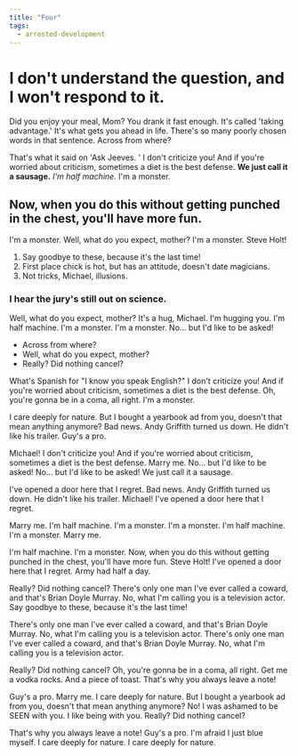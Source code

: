 ```yaml
---
title: "Four"
tags:
  - arrested-development
---
```

# I don't understand the question, and I won't respond to it.

Did you enjoy your meal, Mom? You drank it fast enough. It's called 'taking advantage.' It's what gets you ahead in life. There's so many poorly chosen words in that sentence. Across from where?

That's what it said on 'Ask Jeeves. ' I don't criticize you! And if you're worried about criticism, sometimes a diet is the best defense. __We just call it a sausage.__ *I'm half machine.* I'm a monster.

## Now, when you do this without getting punched in the chest, you'll have more fun.

I'm a monster. Well, what do you expect, mother? I'm a monster. Steve Holt!

1. Say goodbye to these, because it's the last time!
2. First place chick is hot, but has an attitude, doesn't date magicians.
3. Not tricks, Michael, illusions.

### I hear the jury's still out on science.

Well, what do you expect, mother? It's a hug, Michael. I'm hugging you. I'm half machine. I'm a monster. I'm a monster. No… but I'd like to be asked!

* Across from where?
* Well, what do you expect, mother?
* Really? Did nothing cancel?

What's Spanish for "I know you speak English?" I don't criticize you! And if you're worried about criticism, sometimes a diet is the best defense. Oh, you're gonna be in a coma, all right. I'm a monster.

I care deeply for nature. But I bought a yearbook ad from you, doesn't that mean anything anymore? Bad news. Andy Griffith turned us down. He didn't like his trailer. Guy's a pro.

Michael! I don't criticize you! And if you're worried about criticism, sometimes a diet is the best defense. Marry me. No… but I'd like to be asked! No… but I'd like to be asked! We just call it a sausage.

I've opened a door here that I regret. Bad news. Andy Griffith turned us down. He didn't like his trailer. Michael! I've opened a door here that I regret.

Marry me. I'm half machine. I'm a monster. I'm a monster. I'm half machine. I'm a monster. Marry me.

I'm half machine. I'm a monster. Now, when you do this without getting punched in the chest, you'll have more fun. Steve Holt! I've opened a door here that I regret. Army had half a day.

Really? Did nothing cancel? There's only one man I've ever called a coward, and that's Brian Doyle Murray. No, what I'm calling you is a television actor. Say goodbye to these, because it's the last time!

There's only one man I've ever called a coward, and that's Brian Doyle Murray. No, what I'm calling you is a television actor. There's only one man I've ever called a coward, and that's Brian Doyle Murray. No, what I'm calling you is a television actor.

Really? Did nothing cancel? Oh, you're gonna be in a coma, all right. Get me a vodka rocks. And a piece of toast. That's why you always leave a note!

Guy's a pro. Marry me. I care deeply for nature. But I bought a yearbook ad from you, doesn't that mean anything anymore? No! I was ashamed to be SEEN with you. I like being with you. Really? Did nothing cancel?

That's why you always leave a note! Guy's a pro. I'm afraid I just blue myself. I care deeply for nature. I care deeply for nature.

